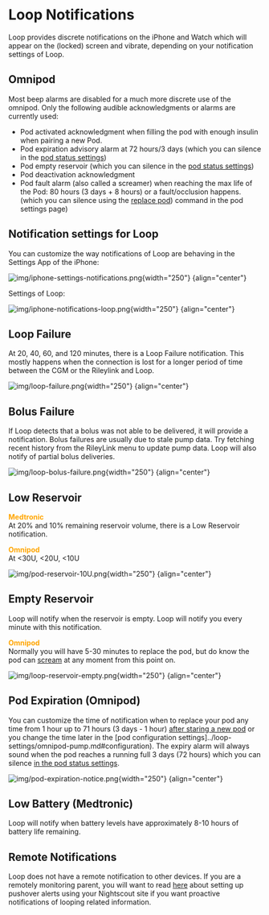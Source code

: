 # Loop Notifications

Loop provides discrete notifications on the iPhone and Watch which will appear on the (locked) screen and vibrate, depending on your notification settings of Loop.

## Omnipod

Most beep alarms are disabled for a much more discrete use of the omnipod. Only the following audible acknowledgments or alarms are currently used:

- Pod activated acknowledgment when filling the pod with enough insulin when pairing a new Pod.
- Pod expiration advisory alarm at 72 hours/3 days (which you can silence in the [pod status  settings](../loop-settings/omnipod-pump.md#status))
- Pod empty reservoir (which you can silence in the [pod status  settings](../loop-settings/omnipod-pump/#status))
- Pod deactivation acknowledgment
- Pod fault alarm (also called a screamer) when reaching the max life of the Pod: 80 hours (3 days + 8 hours) or a fault/occlusion happens. (which you can silence using the [replace pod](../loop-settings/omnipod-pump.md#pod-commands)) command in the pod settings page)

## Notification settings for Loop

You can customize the way notifications of Loop are behaving in the Settings App of the iPhone:

![img/iphone-settings-notifications.png](img/iphone-settings-notifications.png){width="250"}
{align="center"}

Settings of Loop:

![img/iphone-notifications-loop.png](img/iphone-notifications-loop.png){width="250"}
{align="center"}

## Loop Failure

At 20, 40, 60, and 120 minutes, there is a Loop Failure notification.
This mostly happens when the connection is lost for a longer period of time between the CGM or the Rileylink and Loop.

![img/loop-failure.png](img/loop-failure.png){width="250"}
{align="center"}

## Bolus Failure

If Loop detects that a bolus was not able to be delivered, it will provide a notification.  Bolus failures are usually due to stale pump data.  Try fetching recent history from the RileyLink menu to update pump data.  Loop will also notify of partial bolus deliveries.

![img/loop-bolus-failure.png](img/loop-bolus-failure.png){width="250"}
{align="center"}

## Low Reservoir

<font color ="orange">**Medtronic**</font>  
At 20% and 10% remaining reservoir volume, there is a Low Reservoir notification.

<font color ="orange">**Omnipod**</font>  
At <30U, <20U, <10U  

![img/pod-reservoir-10U.png](img/pod-reservoir-10U.png){width="250"}
{align="center"}

## Empty Reservoir

Loop will notify when the reservoir is empty. Loop will notify you every minute with this notification.

<font color ="orange">**Omnipod**</font>  
Normally you will have 5-30 minutes to replace the pod, but do know the pod can [scream](https://soundcloud.com/eelke-jager/1f-nibble-f) at any moment from this point on.

![img/loop-reservoir-empty.png](img/loop-reservoir-empty.png){width="250"}
{align="center"}

## Pod Expiration (Omnipod)

You can customize the time of notification when to replace your pod any time from 1 hour up to 71 hours (3 days - 1 hour) [after staring a new pod](../loop-settings/omnipod-pump.md#expiration-reminder) or you change the time later in the [pod configuration settings]../loop-settings/omnipod-pump.md#configuration).
The expiry alarm will always sound when the pod reaches a running full 3 days (72 hours) which you can silence [in the pod status settings](../loop-settings/omnipod-pump.md#status).

![img/pod-expiration-notice.png](img/pod-expiration-notice.png){width="250"}
{align="center"}

## Low Battery (Medtronic)

Loop will notify when battery levels have approximately 8-10 hours of battery life remaining.

## Remote Notifications

Loop does not have a remote notification to other devices.  If you are a remotely monitoring parent, you will want to read [here](../../nightscout/pushover.md#pushover) about setting up pushover alerts using your Nightscout site if you want proactive notifications of looping related information.
